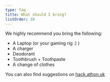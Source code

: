 ```yaml
---
type: faq
title: What should I bring?
listOrder: 10
---
```


We highly recommend you bring the following:

* A Laptop (or your gaming rig :) )
* A charger
* Deodorant
* Toothbrush + Toothpaste
* A change of clothes


You can also find suggestions on [hack.athon.uk](https://hack.athon.uk/attend/bring/)

